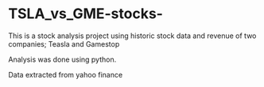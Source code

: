 # TSLA_vs_GME-stocks-

This is a stock analysis project using historic stock data and revenue of two companies; Teasla and Gamestop

Analysis was done using python.

Data extracted from yahoo finance
